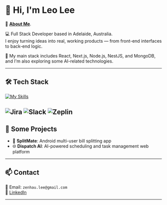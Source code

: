 # 👋 Hi, I'm Leo Lee

🔗 [**About Me**](https://foliage21.github.io/HomePage/).

💻 Full Stack Developer based in Adelaide, Australia.  
I enjoy turning ideas into real, working products — from front-end interfaces to back-end logic.  

🚀 My main stack includes React, Next.js, Node.js, NestJS, and MongoDB, and I'm also exploring some AI-related technologies.

---

## 🛠️ Tech Stack
[![My Skills](https://skillicons.dev/icons?i=vscode,react,nextjs,ts,js,html,css,mui,vite,sass,redux,nodejs,nestjs,express,mongodb,mysql,firebase,aws,docker,jest,postman,git,github,notion,python,pycharm,anaconda,java,idea)](https://skillicons.dev)

![Jira](https://img.shields.io/badge/Jira-0052CC?style=for-the-badge&logo=jira&logoColor=white)
![Slack](https://img.shields.io/badge/Slack-4A154B?style=for-the-badge&logo=slack&logoColor=white)
![Zeplin](https://img.shields.io/badge/Zeplin-F7A81B?style=for-the-badge&logo=zeplin&logoColor=white)
---

## 🚀 Some Projects
- 📱 **SplitMate**: Android multi-user bill splitting app  
- 🌐 **Dispatch AI**: AI-powered scheduling and task management web platform  

---

## 📫 Contact
📧 Email: `zenhau.lee@gmail.com`  
💼 [LinkedIn](https://www.linkedin.com/in/leo-li-aus)

---
